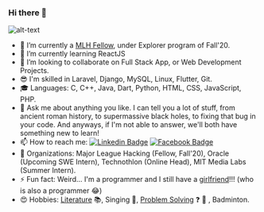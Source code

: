 ### Hi there 👋

![alt-text](https://media.giphy.com/media/Wsju5zAb5kcOfxJV9i/giphy.gif)

- 🔭 I’m currently a [MLH Fellow](https://fellowship.mlh.io/), under Explorer program of Fall'20.
- 🌱 I’m currently learning ReactJS 
- 👯 I’m looking to collaborate on Full Stack App, or Web Development Projects.
- :sunglasses: I'm skilled in Laravel, Django, MySQL, Linux, Flutter, Git.
- 🎓 Languages: C, C++, Java, Dart, Python, HTML, CSS, JavaScript, PHP.
- 💬 Ask me about anything you like. I can tell you a lot of stuff, from ancient roman history, to supermassive black holes, to fixing that bug in your code.        And anyways, if I'm not able to answer, we'll both have something new to learn!
- 📫 How to reach me: 
[![Linkedin Badge](https://img.shields.io/badge/-AB_Satyaprakash-blue?style=flat-square&logo=Linkedin&logoColor=white&link=https://www.linkedin.com/in/absatya/)](https://www.linkedin.com/in/absatya/) 
[![Facebook Badge](https://img.shields.io/badge/-AB_Satyaprakash-3b5998?style=flat-square&labelColor=3b5998&logo=facebook&logoColor=white&link=https://www.facebook.com/ab.satyaprakash)](https://www.facebook.com/ab.satyaprakash/) 
- 🎉 Organizations: Major League Hacking (Fellow, Fall'20), Oracle (Upcoming SWE Intern), Technothlon (Online Head), MIT Media Labs (Summer Intern).
- ⚡ Fun fact: Weird... I'm a programmer and I still have a [girlfriend](https://github.com/anjalisoni3655)!!! (who is also a programmer :joy:)
- 😍 Hobbies: [Literature](https://www.yourquote.in/ab-satyaprakash-ynyw/quotes) :books:, Singing :microphone:, [Problem Solving](https://codeforces.com/profile/Imperial_Lord) :question: 🤔 , Badminton.

